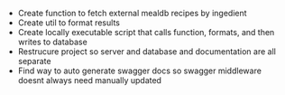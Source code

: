 - Create function to fetch external mealdb recipes by ingedient
- Create util to format results
- Create locally executable script that calls function, formats, and then writes to database
- Restrucure project so server and database and documentation are all separate
- Find way to auto generate swagger docs so swagger middleware doesnt always need manually updated 